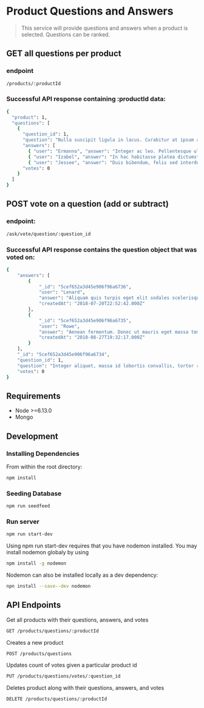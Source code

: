 # Product Questions and Answers

> This service will provide questions and answers when a product is selected. Questions can be ranked.

<!-- ## Table of Contents

1. [Usage](#Usage)
1. [Requirements](#requirements)
1. [Development](#development) -->

## GET all questions per product
### endpoint
```sh
/products/:productId
```

### Successful API response containing :productId data:
```sh
{
  "product": 1,
  "questions": [
    {
      "question_id": 1,
      "question": "Nulla suscipit ligula in lacus. Curabitur at ipsum ac tellus semper interdum. Mauris ullamcorper purus sit amet nulla?",
      "answers": [
        { "user": "Ermanno", "answer": "Integer ac leo. Pellentesque ultrices mattis odio.", "createdAt": "2018-12-08 00:23:14" },
        { "user": "Izabel", "answer": "In hac habitasse platea dictumst. Morbi vestibulum, velit id pretium iaculis, diam erat fermentum justo, nec condimentum neque sapien placerat ante.", "createdAt": "2019-02-22 13:30:05" }, { "user": "Etti", "answer": "Aenean auctor gravida sem.", "createdAt": "2018-08-05 17:23:39" },
        { "user": "Jessee", "answer": "Duis bibendum, felis sed interdum venenatis, turpis enim blandit mi, in porttitor pede justo eu massa.", "createdAt": "2018-08-24 20:30:21" }],
      "votes": 0
    }
  ]
}
```

## POST vote on a question (add or subtract)
  ### endpoint:
```sh
/ask/vote/question/:question_id
```
 ### Successful API response contains the question object that was voted on:
```sh
{
    "answers": [
        {
            "_id": "5cef652a3d45e906f96a6736",
            "user": "Lenard",
            "answer": "Aliquam quis turpis eget elit sodales scelerisque. Mauris sit amet eros.",
            "createdAt": "2018-07-20T22:52:42.000Z"
        },
        {
            "_id": "5cef652a3d45e906f96a6735",
            "user": "Rowe",
            "answer": "Aenean fermentum. Donec ut mauris eget massa tempor convallis.",
            "createdAt": "2018-08-27T19:32:17.000Z"
        }
    ],
    "_id": "5cef652a3d45e906f96a6734",
    "question_id": 1,
    "question": "Integer aliquet, massa id lobortis convallis, tortor risus dapibus augue, vel accumsan tellus nisi eu orci?",
    "votes": 0
}
```

## Requirements

- Node >=6.13.0
- Mongo

## Development

### Installing Dependencies

From within the root directory:

```sh
npm install
```
### Seeding Database
```sh
npm run seedfeed
```

### Run server
```sh
npm run start-dev
```
Using npm run start-dev requires that you have nodemon installed. You may install nodemon globaly by using
```sh
npm install -g nodemon
```

Nodemon can also be installed locally as a dev dependency:
```sh
npn install --save--dev nodemon
```

## API Endpoints

Get all products with their questions, answers, and votes
```sh
GET /products/questions/:productId
```

Creates a new product
```sh
POST /products/questions
```

Updates count of votes given a particular product id
```sh
PUT /products/questions/votes/:question_id
```

Deletes product along with their questions, answers, and votes
```sh
DELETE /products/questions/:productId
```
